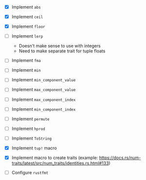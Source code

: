 - [x] Implement `abs`
- [x] Implement `ceil`
- [x] Implement `floor`
- [ ] Implement `lerp`
  - Doesn't make sense to use with integers
  - Need to make separate trait for tuple floats
- [ ] Implement `fma`
- [ ] Implement `min`
- [ ] Implement `min_component_value`
- [ ] Implement `max_component_value`
- [ ] Implement `max_component_index`
- [ ] Implement `min_component_index`
- [ ] Implement `permute`
- [ ] Implement `hprod`
- [ ] Implement `ToString`

- [x] Implement `tup!` macro
- [x] Implement macro to create traits (example: https://docs.rs/num-traits/latest/src/num_traits/identities.rs.html#133)

- [ ] Configure `rustfmt`
